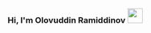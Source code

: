 ### Hi, I'm Olovuddin Ramiddinov <img src="[https://media.giphy.com/media/hvRJCFLasrR4ia7z/giphy.gif](http://exposuresocial.com/)" width="30px">
